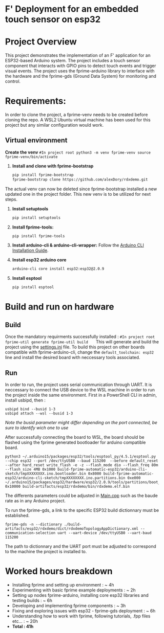 # F' Deployment for an embedded touch sensor on esp32

# Project Overview

This project demonstrates the implementation of an F' application for an ESP32-based Arduino system. The project includes a touch sensor component that interacts with GPIO pins to detect touch events and trigger visual events. The project uses the fprime-arduino library to interface with the hardware and the fprime-gds (Ground Data System) for monitoring and control.

# Requirements:
In order to clone the project, a fprime-venv needs to be created before cloning the repo. A WSL2 Ubuntu virtual machine has been used for this project but any similar configuration would work.

## Virtual environment

**Create the venv**
    ```
    #In project root
    python3 -m venv fprime-venv
    source fprime-venv/bin/activate
    ```

1. **Install and clone with fprime-bootstrap**
    ```bash
    pip install fprime-bootstrap
    fprime-bootstrap clone https://github.com/alexDory/rdxdemo.git
    ```

The actual venv can now be deleted since fprime-bootstrap installed a new updated one in the project folder. This new venv is to be utilized for next steps.

1. **Install setuptools**
    ```bash
    pip install setuptools
    ```
2. **Install fprime-tools:**
    ```bash
    pip install fprime-tools
    ```

3. **Install arduino-cli & arduino-cli-wrapper:**
Follow the [Arduino CLI Installation Guide](https://github.com/fprime-community/fprime-arduino/blob/main/docs/arduino-cli-install.md).

 
4. **Install esp32 arduino core**
    ```bash
    arduino-cli core install esp32:esp32@2.0.9
    ```

5. **Install esptool**
    ```bash
    pip install esptool
    ```
# Build and run on hardware

## Build
Once the mandatory requirments successfully installed :
    ```
    #In project root
    fprime-util generate
    fprime-util build   
    ```
This will generate and build the project using the [settings.ini](settings.ini) file. To build this project on other boards compatible with fprime-arduino-cli, change the `default_toolchain: esp32` line and install the desired board with neccessary tools associated.

## Run
In order to run, the project uses serial communication through UART. It is neccessary to connect the USB device to the WSL machine in order to run the project inside the same environment. First in a PowerShell CLI in admin, install usbipd, then :

```
usbipd bind --busid 1-3
usbipd attach --wsl --busid 1-3
```

*Note the busid parameter might differ depending on the port connected, be sure to identify wich one to use*

After successfully connecting the board to WSL, the board should be flashed using the fprime generated bootloader for arduino compatible board.


```
python3 ~/.arduino15/packages/esp32/tools/esptool_py/4.5.1/esptool.py --chip esp32 --port /dev/ttyUSB0 --baud 115200  --before default_reset --after hard_reset write_flash -e -z --flash_mode dio --flash_freq 80m --flash_size 4MB 0x1000 build-fprime-automatic-esp32/arduino-cli-sketch/tmpXXXXXXXX.ino.bootloader.bin 0x8000 build-fprime-automatic-esp32/arduino-cli-sketch/tmpXXXXXXXX.ino.partitions.bin 0xe000 ~/.arduino15/packages/esp32/hardware/esp32/2.0.9/tools/partitions/boot_app0.bin 0x10000 build-artifacts/esp32/rdxdemo/bin/rdxdemo.elf.bin
```

The differents parameters could be adjusted in [Main.cpp](rdxdemo/Main.cpp) such as the baude rate as in any Arduino project.

To run the fprime-gds, a link to the specific ESP32 build dictionnary must be established. 

```
fprime-gds -n --dictionary ./build-artifacts/esp32/rdxdemo/dict/rdxdemoTopologyAppDictionary.xml --communication-selection uart --uart-device /dev/ttyUSB0 --uart-baud 115200
```

The path to dictionnary and the UART port must be adjusted to correspond to the machine the project is installed to.

# Worked hours breakdown

+ Installing fprime and setting up environment : ~ 4h
+ Experimenting with basic fprime example deployments : ~ 2h
+ Setting up nodes fprime-arduino, installing core esp32 libraries and testing builds : ~ 6h
+ Developing and implementing fprime components : ~ 3h
+ Fixing and exploring issues with esp32 - fprime-gds deployment : ~ 6h
+ Understanding how to work with fprime, following tutorials, .fpp files etc... : ~ 20h
+ **Total : 41h**